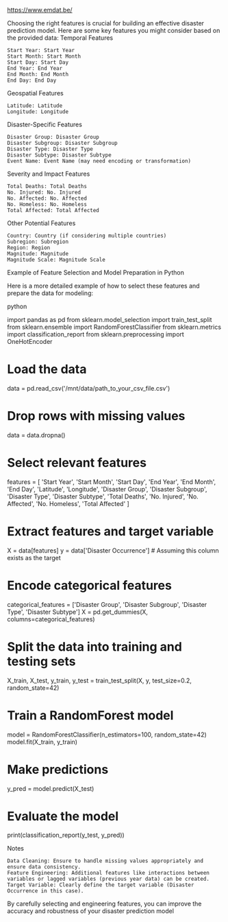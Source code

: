 https://www.emdat.be/


Choosing the right features is crucial for building an effective disaster prediction model. Here are some key features you might consider based on the provided data:
Temporal Features

    Start Year: Start Year
    Start Month: Start Month
    Start Day: Start Day
    End Year: End Year
    End Month: End Month
    End Day: End Day

Geospatial Features

    Latitude: Latitude
    Longitude: Longitude

Disaster-Specific Features

    Disaster Group: Disaster Group
    Disaster Subgroup: Disaster Subgroup
    Disaster Type: Disaster Type
    Disaster Subtype: Disaster Subtype
    Event Name: Event Name (may need encoding or transformation)

Severity and Impact Features

    Total Deaths: Total Deaths
    No. Injured: No. Injured
    No. Affected: No. Affected
    No. Homeless: No. Homeless
    Total Affected: Total Affected

Other Potential Features

    Country: Country (if considering multiple countries)
    Subregion: Subregion
    Region: Region
    Magnitude: Magnitude
    Magnitude Scale: Magnitude Scale

Example of Feature Selection and Model Preparation in Python

Here is a more detailed example of how to select these features and prepare the data for modeling:

python

import pandas as pd
from sklearn.model_selection import train_test_split
from sklearn.ensemble import RandomForestClassifier
from sklearn.metrics import classification_report
from sklearn.preprocessing import OneHotEncoder

# Load the data
data = pd.read_csv('/mnt/data/path_to_your_csv_file.csv')

# Drop rows with missing values
data = data.dropna()

# Select relevant features
features = [
    'Start Year', 'Start Month', 'Start Day', 'End Year', 'End Month', 'End Day',
    'Latitude', 'Longitude', 'Disaster Group', 'Disaster Subgroup',
    'Disaster Type', 'Disaster Subtype', 'Total Deaths', 'No. Injured',
    'No. Affected', 'No. Homeless', 'Total Affected'
]

# Extract features and target variable
X = data[features]
y = data['Disaster Occurrence']  # Assuming this column exists as the target

# Encode categorical features
categorical_features = ['Disaster Group', 'Disaster Subgroup', 'Disaster Type', 'Disaster Subtype']
X = pd.get_dummies(X, columns=categorical_features)

# Split the data into training and testing sets
X_train, X_test, y_train, y_test = train_test_split(X, y, test_size=0.2, random_state=42)

# Train a RandomForest model
model = RandomForestClassifier(n_estimators=100, random_state=42)
model.fit(X_train, y_train)

# Make predictions
y_pred = model.predict(X_test)

# Evaluate the model
print(classification_report(y_test, y_pred))

Notes

    Data Cleaning: Ensure to handle missing values appropriately and ensure data consistency.
    Feature Engineering: Additional features like interactions between variables or lagged variables (previous year data) can be created.
    Target Variable: Clearly define the target variable (Disaster Occurrence in this case).

By carefully selecting and engineering features, you can improve the accuracy and robustness of your disaster prediction model
